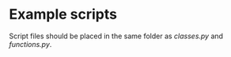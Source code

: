 # Example scripts

Script files should be placed in the same folder as *classes.py* and *functions.py*.
